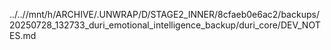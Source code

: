 ../..//mnt/h/ARCHIVE/.UNWRAP/D/STAGE2_INNER/8cfaeb0e6ac2/backups/20250728_132733_duri_emotional_intelligence_backup/duri_core/DEV_NOTES.md